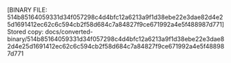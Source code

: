 [BINARY FILE: 514b85164059331d34f057298c4d4bfc12a6213a9f1d38ebe22e3dae82d4e25d1691412ec62c6c594cb2f58d684c7a84827f9ce671992a4e5f488987d771]
Stored copy: docs/converted-binary/514b85164059331d34f057298c4d4bfc12a6213a9f1d38ebe22e3dae82d4e25d1691412ec62c6c594cb2f58d684c7a84827f9ce671992a4e5f488987d771
